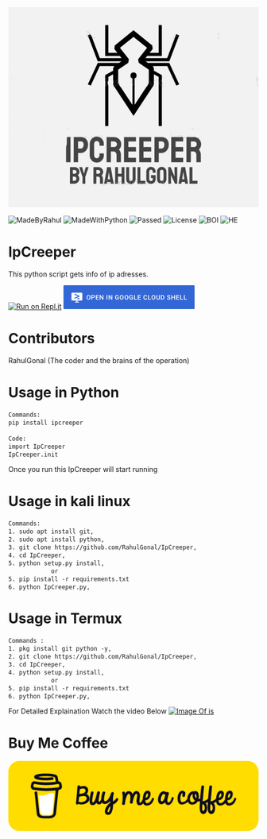 <p align="center">
  <img src="https://github.com/RahulGonal/IpCreeper/blob/6d701283fc0475bacdc4164d7f366e4b368f63d5/Untitled3_20210628143230.png" />
</p>

![MadeByRahul](https://img.shields.io/badge/Made%20By-RahulGonal-orange)
![MadeWithPython](https://img.shields.io/badge/Made%20With-Python-blue)
![Passed](https://img.shields.io/badge/Tests-Succesfully%20Passed-brightgreen)
![License](https://img.shields.io/badge/license-MIT-orange)
![BOI](https://camo.githubusercontent.com/f38efb4f24775f820a8342d268a112f5f672a19b265609af81bcc784b0c5f87c/68747470733a2f2f6170692e636f646163792e636f6d2f70726f6a6563742f62616467652f47726164652f3130373237373938326436613466326239633535626261306436366438303531)
![HE](https://img.shields.io/badge/Type-OSINT%20Tool-blue)
# IpCreeper

This python script gets info of ip adresses.

[![Run on Repl.it](https://user-images.githubusercontent.com/27065646/92304596-bf719b00-ef7f-11ea-987f-2c1f3c323088.png)](https://repl.it/github/RahulGonal/IpCreeper)
[![Open in Cloud Shell](https://github.com/RahulGonal/IpCreeper/blob/88b0e2b57c80ef855b22e59ae704280f84e48f14/92304704-8d146d80-ef80-11ea-8c29-0deaabb1c702.png)](https://console.cloud.google.com/cloudshell/open?git_repo=https://github.com/RahulGonal/IpCreeper)

# Contributors
RahulGonal (The coder and the brains of the operation)

# Usage in Python
```
Commands:
pip install ipcreeper

Code:
import IpCreeper
IpCreeper.init
```
Once you run this IpCreeper will start running
# Usage in kali linux
```
Commands:
1. sudo apt install git, 
2. sudo apt install python, 
3. git clone https://github.com/RahulGonal/IpCreeper, 
4. cd IpCreeper, 
5. python setup.py install, 
            or
5. pip install -r requirements.txt
6. python IpCreeper.py, 
```
# Usage in Termux
```
Commands :
1. pkg install git python -y, 
2. git clone https://github.com/RahulGonal/IpCreeper, 
3. cd IpCreeper, 
4. python setup.py install, 
            or
5. pip install -r requirements.txt
6. python IpCreeper.py, 
```
For Detailed Explaination Watch the video Below
[![Image Of is](https://img.youtube.com/vi/NF2RgVjxRwQ/0.jpg)](https://m.youtube.com/watch?v=NF2RgVjxRwQ)

# Buy Me Coffee
[![Toy](https://github.com/RahulGonal/IpCreeper/blob/704a9a50bec952f2d70eeb299dfdb2f69e3330e5/68747470733a2f2f63646e2e6275796d6561636f666665652e636f6d2f627574746f6e732f76322f64656661756c742d79656c6c6f772e706e67.png)](https://www.buymeacoffee.com/RahulRocks75)
